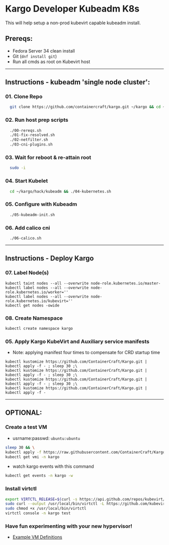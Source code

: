# Kargo Developer Kubeadm K8s
This will help setup a non-prod kubevirt capable kubeadm install.

## Prereqs:
  - Fedora Server 34 clean install
  - Git (`dnf install git`)
  - Run all cmds as root on Kubevirt host

------------------------------------------------------------------------
## Instructions - kubeadm 'single node cluster':
### 01. Clone Repo
```sh
  git clone https://github.com/containercraft/kargo.git ~/kargo && cd ~/kargo/hack/kubeadm
```
### 02. Run host prep scripts
```sh
  ./00-rereqs.sh
  ./01-fix-resolved.sh
  ./02-netfilter.sh
  ./03-cni-plugins.sh
```
### 03. Wait for reboot & re-attain root
```sh
  sudo -i
```
### 04. Start Kubelet
```sh
  cd ~/kargo/hack/kubeadm && ./04-kubernetes.sh
```
### 05. Configure with Kubeadm
```sh
  ./05-kubeadm-init.sh
```
### 06. Add calico cni
```
  ./06-calico.sh
```
------------------------------------------------------------------------
## Instructions - Deploy Kargo
### 07. Label Node(s)
```
kubectl taint nodes --all --overwrite node-role.kubernetes.io/master-
kubectl label nodes --all --overwrite node-role.kubernetes.io/worker=''
kubectl label nodes --all --overwrite node-role.kubernetes.io/kubevirt=''
kubectl get nodes -owide
```
### 08. Create Namespace
```sh
kubectl create namespace kargo
```
### 05. Apply Kargo KubeVirt and Auxiliary service manifests
  - Note: applying manifest four times to compensate for CRD startup time
```
kubectl kustomize https://github.com/ContainerCraft/Kargo.git | kubectl apply -f - ; sleep 30 ;\
kubectl kustomize https://github.com/ContainerCraft/Kargo.git | kubectl apply -f - ; sleep 30 ;\
kubectl kustomize https://github.com/ContainerCraft/Kargo.git | kubectl apply -f - ; sleep 30 ;\
kubectl kustomize https://github.com/ContainerCraft/Kargo.git | kubectl apply -f - 
```
---------------------------------------------------------------------------
## OPTIONAL:
### Create a test VM
  - usrname:passwd: `ubuntu:ubuntu`
```sh
sleep 30 && \
kubectl apply -f https://raw.githubusercontent.com/ContainerCraft/Kargo/master/test/test.yaml && sleep 60 && \
kubectl get vmi -n kargo
```
  - watch kargo events with this command
```sh
kubectl get events -n kargo -w
```
### Install virtctl
```sh
export VIRTCTL_RELEASE=$(curl -s https://api.github.com/repos/kubevirt/kubevirt/releases/latest | awk -F '["v,]' '/tag_name/{print $5}')
sudo curl --output /usr/local/bin/virtctl -L https://github.com/kubevirt/kubevirt/releases/download/v${VIRTCTL_RELEASE}/virtctl-v${VIRTCTL_RELEASE}-linux-amd64
sudo chmod +x /usr/local/bin/virtctl
virtctl console -n kargo test
```

### Have fun experimenting with your new hypervisor!
  - [Example VM Definitions]

[Example VM Definitions]:https://github.com/ContainerCraft/qubo/tree/main/wip
